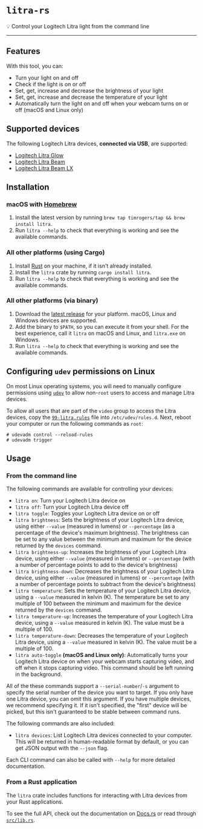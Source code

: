 # `litra-rs`

💡 Control your Logitech Litra light from the command line

---

## Features

With this tool, you can:

- Turn your light on and off
- Check if the light is on or off
- Set, get, increase and decrease the brightness of your light
- Set, get, increase and decrease the temperature of your light
- Automatically turn the light on and off when your webcam turns on or off (macOS and Linux only)

## Supported devices

The following Logitech Litra devices, __connected via USB__, are supported:

* [Logitech Litra Glow](https://www.logitech.com/en-gb/products/lighting/litra-glow.946-000002.html)
* [Logitech Litra Beam](https://www.logitech.com/en-gb/products/lighting/litra-beam.946-000007.html)
* [Logitech Litra Beam LX](https://www.logitechg.com/en-gb/products/cameras-lighting/litra-beam-lx-led-light.946-000015.html)

## Installation

### macOS with [Homebrew](https://brew.sh/)

1. Install the latest version by running `brew tap timrogers/tap && brew install litra`.
1. Run `litra --help` to check that everything is working and see the available commands.

### All other platforms (using Cargo)

1. Install [Rust](https://www.rust-lang.org/tools/install) on your machine, if it isn't already installed.
1. Install the `litra` crate by running `cargo install litra`.
1. Run `litra --help` to check that everything is working and see the available commands.

### All other platforms (via binary)

1. Download the [latest release](https://github.com/timrogers/litra-rs/releases/latest) for your platform. macOS, Linux and Windows devices are supported.
2. Add the binary to `$PATH`, so you can execute it from your shell. For the best experience, call it `litra` on macOS and Linux, and `litra.exe` on Windows.
3. Run `litra --help` to check that everything is working and see the available commands.

## Configuring `udev` permissions on Linux

On most Linux operating systems, you will need to manually configure permissions using [`udev`](https://www.man7.org/linux/man-pages/man7/udev.7.html) to allow non-`root` users to access and manage Litra devices.

To allow all users that are part of the `video` group to access the Litra devices, copy the [`99-litra.rules`](99-litra.rules) file into `/etc/udev/rules.d`.
Next, reboot your computer or run the following commands as `root`:

    # udevadm control --reload-rules
    # udevadm trigger

## Usage

### From the command line

The following commands are available for controlling your devices:

- `litra on`: Turn your Logitech Litra device on
- `litra off`: Turn your Logitech Litra device off
- `litra toggle`: Toggles your Logitech Litra device on or off
- `litra brightness`: Sets the brightness of your Logitech Litra device, using either `--value` (measured in lumens) or `--percentage` (as a percentage of the device's maximum brightness). The brightness can be set to any value between the minimum and maximum for the device returned by the `devices` command.
- `litra brightness-up`: Increases the brightness of your Logitech Litra device, using either `--value` (measured in lumens) or `--percentage` (with a number of percentage points to add to the device's brightness)
- `litra brightness-down`: Decreases the brightness of your Logitech Litra device, using either `--value` (measured in lumens) or `--percentage` (with a number of percentage points to subtract from the device's brightness)
- `litra temperature`: Sets the temperature of your Logitech Litra device, using a `--value` measured in kelvin (K). The temperature be set to any multiple of 100 between the minimum and maximum for the device returned by the `devices` command.
- `litra temperature-up`: Increases the temperature of your Logitech Litra device, using a `--value` measured in kelvin (K). The value must be a multiple of 100.
- `litra temperature-down`: Decreases the temperature of your Logitech Litra device, using a `--value` measured in kelvin (K). The value must be a multiple of 100.
- `litra auto-toggle` **(macOS and Linux only)**: Automatically turns your Logitech Litra device on when your webcam starts capturing video, and off when it stops capturing video. This command should be left running in the background.

All of the these commands support a `--serial-number`/`-s` argument to specify the serial number of the device you want to target. If you only have one Litra device, you can omit this argument. If you have multiple devices, we recommend specifying it. If it isn't specified, the "first" device will be picked, but this isn't guaranteed to be stable between command runs.

The following commands are also included:

- `litra devices`: List Logitech Litra devices connected to your computer. This will be returned in human-readable format by default, or you can get JSON output with the `--json` flag.

Each CLI command can also be called with `--help` for more detailed documentation.

### From a Rust application

The `litra` crate includes functions for interacting with Litra devices from your Rust applications.

To see the full API, check out the documentation on [Docs.rs](https://docs.rs/litra/) or read through [`src/lib.rs`](src/lib.rs).
